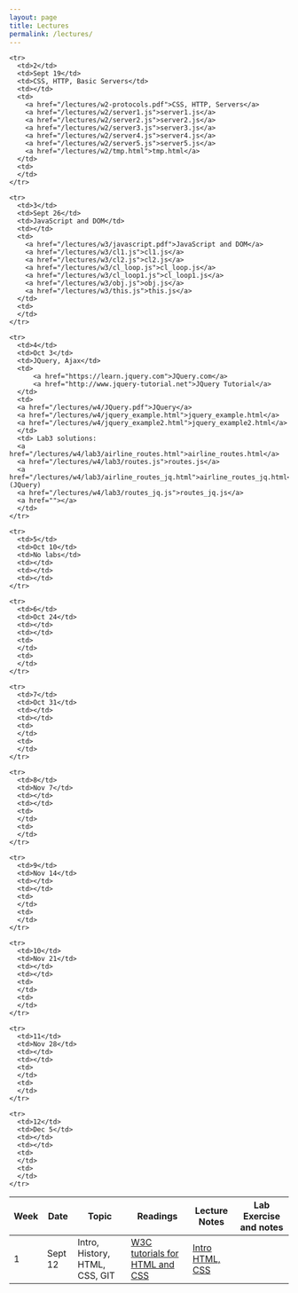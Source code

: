 ```yaml
---
layout: page
title: Lectures
permalink: /lectures/
---
```


<table class="table">
  <thead>
    <tr>
      <th>Week</th>
      <th>Date</th>
      <th>Topic</th>
      <th>Readings</th>
      <th>Lecture Notes</th>
      <th>Lab Exercise and notes</th>
    </tr>
  </thead>
  <tbody>
    <tr>
      <td>1</td>
      <td>Sept 12</td>
      <td>Intro, History, HTML, CSS, GIT</td>
      <td>
        <a href="http://www.w3schools.com/">W3C tutorials for HTML and CSS</a>
      </td>
      <td>
        <a href="/lectures/w1-intro.pdf">Intro</a>
        <a href="/lectures/w1-documents.pdf">HTML, CSS</a>
      </td>
      <td>
      </td>
    </tr>

    <tr>
      <td>2</td>
      <td>Sept 19</td>
      <td>CSS, HTTP, Basic Servers</td>
      <td></td>
      <td>
        <a href="/lectures/w2-protocols.pdf">CSS, HTTP, Servers</a>
        <a href="/lectures/w2/server1.js">server1.js</a>
        <a href="/lectures/w2/server2.js">server2.js</a>
        <a href="/lectures/w2/server3.js">server3.js</a>
        <a href="/lectures/w2/server4.js">server4.js</a>
        <a href="/lectures/w2/server5.js">server5.js</a>
        <a href="/lectures/w2/tmp.html">tmp.html</a>
      </td>
      <td>
      </td>
    </tr>

    <tr>
      <td>3</td>
      <td>Sept 26</td>
      <td>JavaScript and DOM</td>
      <td></td>
      <td>
        <a href="/lectures/w3/javascript.pdf">JavaScript and DOM</a>
        <a href="/lectures/w3/cl1.js">cl1.js</a>
        <a href="/lectures/w3/cl2.js">cl2.js</a>
        <a href="/lectures/w3/cl_loop.js">cl_loop.js</a>
        <a href="/lectures/w3/cl_loop1.js">cl_loop1.js</a>
        <a href="/lectures/w3/obj.js">obj.js</a>
        <a href="/lectures/w3/this.js">this.js</a>
      </td>
      <td>
      </td>
    </tr>

    <tr>
      <td>4</td>
      <td>Oct 3</td>
      <td>JQuery, Ajax</td>
      <td>
          <a href="https://learn.jquery.com">JQuery.com</a>
          <a href="http://www.jquery-tutorial.net">JQuery Tutorial</a>
	  </td>
      <td>
	  <a href="/lectures/w4/JQuery.pdf">JQuery</a>
	  <a href="/lectures/w4/jquery_example.html">jquery_example.html</a>
	  <a href="/lectures/w4/jquery_example2.html">jquery_example2.html</a>
      </td>
      <td> Lab3 solutions: 
      <a href="/lectures/w4/lab3/airline_routes.html">airline_routes.html</a>
      <a href="/lectures/w4/lab3/routes.js">routes.js</a>
      <a href="/lectures/w4/lab3/airline_routes_jq.html">airline_routes_jq.html</a> (JQuery)
      <a href="/lectures/w4/lab3/routes_jq.js">routes_jq.js</a>
      <a href=""></a>
      </td>
    </tr>

    <tr>
      <td>5</td>
      <td>Oct 10</td>
      <td>No labs</td>
      <td></td>
      <td></td>
      <td></td>
    </tr>

    <tr>
      <td>6</td>
      <td>Oct 24</td>
      <td></td>
      <td></td>
      <td>
      </td>
      <td>
      </td>
    </tr>

    <tr>
      <td>7</td>
      <td>Oct 31</td>
      <td></td>
      <td></td>
      <td>
      </td>
      <td>
      </td>
    </tr>

    <tr>
      <td>8</td>
      <td>Nov 7</td>
      <td></td>
      <td></td>
      <td>
      </td>
      <td>
      </td>
    </tr>

    <tr>
      <td>9</td>
      <td>Nov 14</td>
      <td></td>
      <td></td>
      <td>
      </td>
      <td>
      </td>
    </tr>

    <tr>
      <td>10</td>
      <td>Nov 21</td>
      <td></td>
      <td></td>
      <td>
      </td>
      <td>
      </td>
    </tr>

    <tr>
      <td>11</td>
      <td>Nov 28</td>
      <td></td>
      <td></td>
      <td>
      </td>
      <td>
      </td>
    </tr>

    <tr>
      <td>12</td>
      <td>Dec 5</td>
      <td></td>
      <td></td>
      <td>
      </td>
      <td>
      </td>
    </tr>
  </tbody>
</table>
